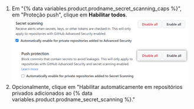 1. Em "{% data variables.product.prodname_secret_scanning_caps %}", em "Proteção push", clique em **Habilitar todos**. ![Captura de tela que mostra como habilitar a proteção push para {% data variables.product.prodname_secret_scanning %} para uma organização](/assets/images/help/organizations/secret-scanning-enable-push-protection.png)
1. Opcionalmente, clique em "Habilitar automaticamente em repositórios privados adicionados ao {% data variables.product.prodname_secret_scanning %}."

